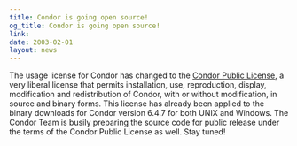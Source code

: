 ```yaml
---
title: Condor is going open source!
og_title: Condor is going open source!
link: 
date: 2003-02-01
layout: news
---
```


The usage license for Condor has changed to the <a href="condor-public-license.html" data-proofer-ignore>Condor Public License</a>, a very liberal license that permits installation, use, reproduction, display, modification and redistribution of Condor, with or without modification, in source and binary forms. This license has already been applied to the binary downloads for Condor version 6.4.7 for both UNIX and Windows.  The Condor Team is busily preparing the source code for public release under the terms of the Condor Public License as well.  Stay tuned!

